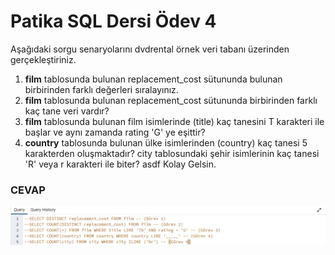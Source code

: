 # Patika SQL Dersi Ödev 4
Aşağıdaki sorgu senaryolarını dvdrental örnek veri tabanı üzerinden gerçekleştiriniz.

1. **film** tablosunda bulunan replacement_cost sütununda bulunan birbirinden farklı değerleri sıralayınız.
2. **film** tablosunda bulunan replacement_cost sütununda birbirinden farklı kaç tane veri vardır?
3. **film** tablosunda bulunan film isimlerinde (title) kaç tanesini T karakteri ile başlar ve aynı zamanda rating 'G' ye eşittir?
4. **country** tablosunda bulunan ülke isimlerinden (country) kaç tanesi 5 karakterden oluşmaktadır?
city tablosundaki şehir isimlerinin kaç tanesi 'R' veya r karakteri ile biter?
asdf
Kolay Gelsin.

### CEVAP
![Cevap](/Odev_4/Odev4.png "Ödev 4")
